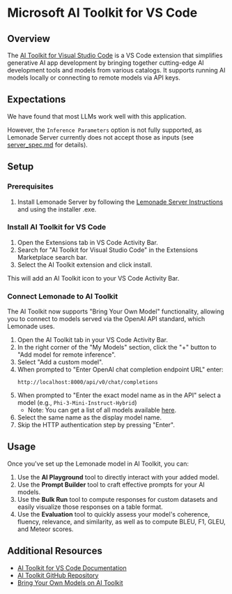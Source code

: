# Microsoft AI Toolkit for VS Code

## Overview

The [AI Toolkit for Visual Studio Code](https://learn.microsoft.com/en-us/windows/ai/toolkit/) is a VS Code extension that simplifies generative AI app development by bringing together cutting-edge AI development tools and models from various catalogs. It supports running AI models locally or connecting to remote models via API keys.

## Expectations

We have found that most LLMs work well with this application. 

However, the `Inference Parameters` option is not fully supported, as Lemonade Server currently does not accept those as inputs (see [server_spec.md](../server_spec.md) for details).


## Setup

### Prerequisites

1. Install Lemonade Server by following the [Lemonade Server Instructions](../README.md) and using the installer .exe.

### Install AI Toolkit for VS Code

1. Open the Extensions tab in VS Code Activity Bar.
2. Search for "AI Toolkit for Visual Studio Code" in the Extensions Marketplace search bar.
3. Select the AI Toolkit extension and click install.

This will add an AI Toolkit icon to your VS Code Activity Bar.

### Connect Lemonade to AI Toolkit

The AI Toolkit now supports "Bring Your Own Model" functionality, allowing you to connect to models served via the OpenAI API standard, which Lemonade uses.

1. Open the AI Toolkit tab in your VS Code Activity Bar.
2. In the right corner of the "My Models" section, click the "+" button to "Add model for remote inference".
3. Select "Add a custom model".
4. When prompted to "Enter OpenAI chat completion endpoint URL" enter:
    ```
    http://localhost:8000/api/v0/chat/completions
    ```
5. When prompted to "Enter the exact model name as in the API" select a model (e.g., `Phi-3-Mini-Instruct-Hybrid`)
    - Note: You can get a list of all models available [here](../server_models.md).
6. Select the same name as the display model name.
7. Skip the HTTP authentication step by pressing "Enter".

## Usage

Once you've set up the Lemonade model in AI Toolkit, you can:

1. Use the **AI Playground** tool to directly interact with your added model.
2. Use the **Prompt Builder** tool to craft effective prompts for your AI models.
3. Use the **Bulk Run** tool to compute responses for custom datasets and easily visualize those responses on a table format.
4. Use the **Evaluation** tool to quickly assess your model's coherence, fluency, relevance, and similarity, as well as to compute BLEU, F1, GLEU, and Meteor scores.

## Additional Resources

- [AI Toolkit for VS Code Documentation](https://learn.microsoft.com/en-us/windows/ai/toolkit/)
- [AI Toolkit GitHub Repository](https://github.com/microsoft/vscode-ai-toolkit)
- [Bring Your Own Models on AI Toolkit](https://techcommunity.microsoft.com/blog/azuredevcommunityblog/bring-your-own-models-on-ai-toolkit---using-ollama-and-api-keys/4369411)

<!--This file was originally licensed under Apache 2.0. It has been modified.
Modifications Copyright (c) 2025 AMD-->